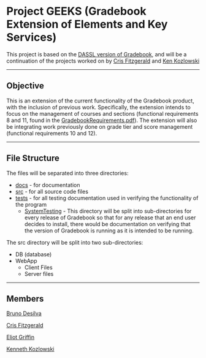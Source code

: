 # Project GEEKS (Gradebook Extension of Elements and Key Services)

This project is based on the [DASSL version of Gradebook](https://github.com/DASSL/Gradebook), and will be a continuation of the projects worked on by [Cris Fitzgerald](https://github.com/S4PPH1QU3/CS-305-NERDS) and [Ken Kozlowski](https://github.com/CS305-F18-TeamDOS/Gradebook)  
<!--NOTE: The links to Cris and Ken's projects can now be accessed by clicking on the persons name. Also, by clicking on DASSL would bring the user to the version of Gradebook that DASSL has created.-->
---

## Objective

This is an extension of the current functionality of the Gradebook product, with the inclusion of previous work.
Specifically, the extension intends to focus on the management of courses and sections (functional requirements 8 and 11, found in the [GradebookRequirements.pdf](https://github.com/smacademic/project-GEEKS/blob/dev/docs/GradebookRequirements.pdf)).
The extension will also be integrating work previously done on grade tier and score management (functional requirements 10 and 12).

---

## File Structure

The files will be separated into three directories:  
* <u>docs</u> - for documentation  
* <u>src</u> - for all source code files
* <u>tests</u> - for all testing documentation used in verifying the functionality of the program
    * <u>SystemTesting</u> - This directory will be split into sub-directories for every release of Gradebook so that for any release that an end user decides to install, there would be documentation on verifying that the version of Gradebook is running as it is intended to be running.

The src directory will be split into two sub-directories:  
* DB (database)  
* WebApp  
  * Client Files  
  * Server files

---  

## Members
[Bruno Desilva](https://github.com/DasilvaB)  

[Cris Fitzgerald](https://github.com/fitz-cris)  

[Eliot Griffin](https://github.com/griffine)  

[Kenneth Kozlowski](https://github.com/kozlowskik)  
